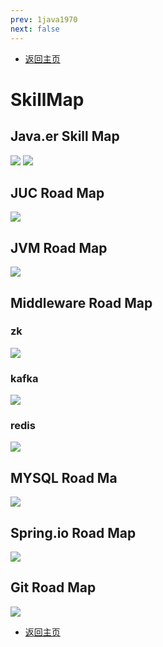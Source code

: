```yaml
---
prev: 1java1970
next: false
---
```

* [返回主页](../home.md)

# SkillMap
## Java.er Skill Map
![](../../picture/6/2javaer.png)
![](../../picture/6/2hd.png)
## JUC Road Map
![](../../picture/6/2juc.png)

## JVM Road Map
![](../../picture/6/2jvm.png)

## Middleware Road Map
### zk
![](../../picture/6/2zk.png)
### kafka
![](../../picture/6/2kfk.png)
### redis
![](../../picture/6/2redis.png)

## MYSQL Road Ma
![](../../picture/6/2mysql.png)

## Spring.io Road Map
![](../../picture/6/2spring.png)

## Git Road Map
![](../../picture/6/2git.png)


* [返回主页](../home.md)